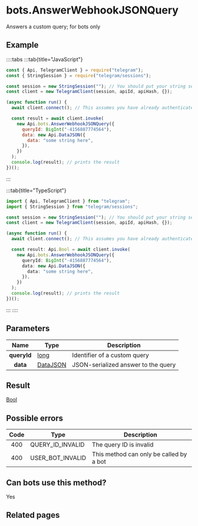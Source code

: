 # bots.AnswerWebhookJSONQuery

Answers a custom query; for bots only

## Example

::::tabs
:::tab{title="JavaScript"}

```js
const { Api, TelegramClient } = require("telegram");
const { StringSession } = require("telegram/sessions");

const session = new StringSession(""); // You should put your string session here
const client = new TelegramClient(session, apiId, apiHash, {});

(async function run() {
  await client.connect(); // This assumes you have already authenticated with .start()

  const result = await client.invoke(
    new Api.bots.AnswerWebhookJSONQuery({
      queryId: BigInt("-4156887774564"),
      data: new Api.DataJSON({
        data: "some string here",
      }),
    })
  );
  console.log(result); // prints the result
})();
```

:::

:::tab{title="TypeScript"}

```ts
import { Api, TelegramClient } from "telegram";
import { StringSession } from "telegram/sessions";

const session = new StringSession(""); // You should put your string session here
const client = new TelegramClient(session, apiId, apiHash, {});

(async function run() {
  await client.connect(); // This assumes you have already authenticated with .start()

  const result: Api.Bool = await client.invoke(
    new Api.bots.AnswerWebhookJSONQuery({
      queryId: BigInt("-4156887774564"),
      data: new Api.DataJSON({
        data: "some string here",
      }),
    })
  );
  console.log(result); // prints the result
})();
```

:::
::::

## Parameters

|    Name     | Type                                                | Description                         |
| :---------: | --------------------------------------------------- | ----------------------------------- |
| **queryId** | [long](https://core.telegram.org/type/long)         | Identifier of a custom query        |
|  **data**   | [DataJSON](https://core.telegram.org/type/DataJSON) | JSON-serialized answer to the query |

## Result

[Bool](https://core.telegram.org/type/Bool)

## Possible errors

| Code | Type             | Description                             |
| :--: | ---------------- | --------------------------------------- |
| 400  | QUERY_ID_INVALID | The query ID is invalid                 |
| 400  | USER_BOT_INVALID | This method can only be called by a bot |

## Can bots use this method?

Yes

## Related pages
